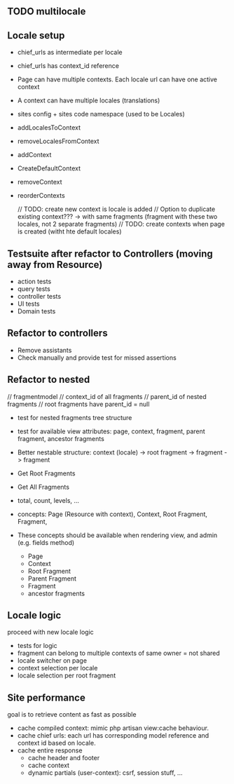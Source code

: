 ## TODO multilocale

## Locale setup
- chief_urls as intermediate per locale
- chief_urls has context_id reference
- Page can have multiple contexts. Each locale url can have one active context
- A context can have multiple locales (translations)
- sites config + sites code namespace (used to be Locales)

- addLocalesToContext
- removeLocalesFromContext
- addContext
- CreateDefaultContext
- removeContext
- reorderContexts

  // TODO: create new context is locale is added
  // Option to duplicate existing context??? -> with same fragments (fragment with these two locales, not 2 separate fragments)
  // TODO: create contexts when page is created (witht hte default locales)

## Testsuite after refactor to Controllers (moving away from Resource)
- action tests
- query tests
- controller tests
- UI tests
- Domain tests

## Refactor to controllers
- Remove assistants
- Check manually and provide test for missed assertions

## Refactor to nested

// fragmentmodel
// context_id of all fragments
// parent_id of nested fragments
// root fragments have parent_id = null
- test for nested fragments tree structure
- test for available view attributes: page, context, fragment, parent fragment, ancestor fragments

- Better nestable structure: context (locale) -> root fragment -> fragment -> fragment
- Get Root Fragments
- Get All Fragments
- total, count, levels, ...
- concepts: Page (Resource with context), Context, Root Fragment, Fragment,
- These concepts should be available when rendering view, and admin (e.g. fields method)
  - Page 
  - Context
  - Root Fragment
  - Parent Fragment
  - Fragment
  - ancestor fragments

## Locale logic
proceed with new locale logic
- tests for logic 
- fragment can belong to multiple contexts of same owner = not shared
- locale switcher on page
- context selection per locale
- locale selection per root fragment

## Site performance
goal is to retrieve content as fast as possible
- cache compiled context: mimic php artisan view:cache behaviour.
- cache chief urls: each url has corresponding model reference and context id based on locale.
- cache entire response
  - cache header and footer
  - cache context
  - dynamic partials (user-context): csrf, session stuff, ...

